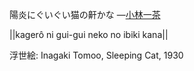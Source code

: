 陽炎にぐいぐい猫の鼾かな
—[小林一茶](https://ja.wikipedia.org/wiki/小林一茶)

||kagerô ni gui-gui neko no ibiki kana||

浮世絵: Inagaki Tomoo, Sleeping Cat, 1930
